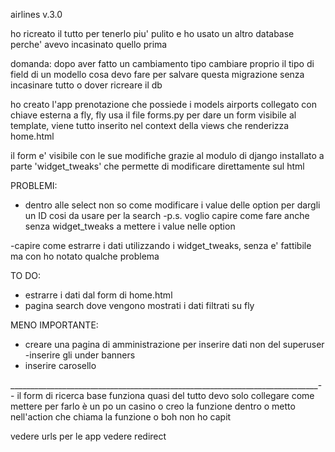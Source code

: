 airlines v.3.0

ho ricreato il tutto per tenerlo piu' pulito e ho usato un altro database perche' avevo incasinato quello prima

domanda: dopo aver fatto un cambiamento tipo cambiare proprio il tipo di field di un modello cosa devo fare per salvare questa migrazione senza incasinare tutto o dover ricreare il db

ho creato l'app prenotazione che possiede i models airports collegato con chiave esterna a fly,
fly usa il file forms.py per dare un form visibile al template,
viene tutto inserito nel context della views che renderizza home.html

il form e' visibile con le sue modifiche grazie al modulo di django installato a parte 'widget_tweaks'
che permette di modificare direttamente sul html

PROBLEMI:
- dentro alle select non so come modificare i value delle option per dargli un ID cosi da usare per la search
-p.s. voglio capire come fare anche senza widget_tweaks a mettere i value nelle option

-capire come estrarre i dati utilizzando i widget_tweaks, senza e' fattibile ma con ho notato qualche problema

TO DO:
- estrarre i dati dal form di home.html
- pagina search dove vengono mostrati i dati filtrati su fly

MENO IMPORTANTE:
- creare una pagina di amministrazione per inserire dati non del superuser
-inserire gli under banners
- inserire carosello

_____________________________________________________________________________--
il form di ricerca base funziona quasi del tutto devo solo collegare come mettere
per farlo è un po un casino o creo la funzione dentro o metto nell'action che chiama la funzione o boh non ho capit


vedere urls per le app
vedere redirect